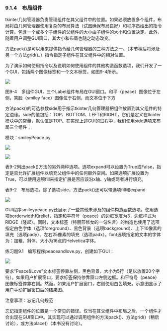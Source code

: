    

### 9.1.4　布局组件

tkinter几何管理器负责管理组件在其父组件中的位置。如果必须放置多个组件，布局将由几何管理器使用复杂的布局算法（试图确保布局良好）和程序员给出的指令计算。包含一个或多个子组件的父组件的大小由子组件的大小和位置决定。此外，随着用户调整GUI窗口，其大小和布局也随之动态改变。

方法pack()是可以用来提供指令给几何管理器的三种方法之一。（本节稍后将涉及另一个方法grid()。）指令指定子组件在其父组件中的相对位置。

为了演示如何使用指令以及说明如何使用组件的其他构造函数选项，我们开发了一个GUI，包括两个图像标签和一个文本标签，如图9-4所示。

![](0-Assets/Epubook/程序员编程语言经典合集（计算机科学丛书5册套装），javapython编程语言含经典教材龙书《编译原理》%20(Bruce%20Eckel%20%20Alfred%20V.%20Aho%20%20Monica%20S.%20Lam%20etc.)%20(Z-Library)/images/image08995.jpeg)

图9-4　多组件GUI，三个Label组件布局在GUI窗口。和平（peace）图像位于左侧，笑脸（smiley face）图像位于右侧，而文本位于下方

方法pack()的可选参数side用于指示tkinter几何管理器把组件放置到其父组件的特定边缘。side的值包括：TOP、BOTTOM、LEFT和RIGHT，它们是定义在tkinter模块中的常量，默认值是TOP。在实现上述GUI的过程中，我们使用side选项来布局三个组件：

模块：smileyPeace.py

![](0-Assets/Epubook/程序员编程语言经典合集（计算机科学丛书5册套装），javapython编程语言含经典教材龙书《编译原理》%20(Bruce%20Eckel%20%20Alfred%20V.%20Aho%20%20Monica%20S.%20Lam%20etc.)%20(Z-Library)/images/image08996.jpeg)

![](0-Assets/Epubook/程序员编程语言经典合集（计算机科学丛书5册套装），javapython编程语言含经典教材龙书《编译原理》%20(Bruce%20Eckel%20%20Alfred%20V.%20Aho%20%20Monica%20S.%20Lam%20etc.)%20(Z-Library)/images/image08997.jpeg)

表9-2列出pack()方法的另外两种选项。选项expand可以设置为True或False，指定是否允许扩展组件以填充父组件中的任何额外空间。如果选项扩展设置为True，可以使用选项fill来指定扩展是否应该沿x轴、y轴或两者进行填充。

表9-2　布局选项。除了选项side，方法pack()还可以带选项fill和expand

![](0-Assets/Epubook/程序员编程语言经典合集（计算机科学丛书5册套装），javapython编程语言含经典教材龙书《编译原理》%20(Bruce%20Eckel%20%20Alfred%20V.%20Aho%20%20Monica%20S.%20Lam%20etc.)%20(Z-Library)/images/image08998.jpeg)

GUI程序smileypeace.py还展示了一些其他未涉及的组件构造函数选项。使用选项borderwidth和relief，指定和平符号（peace）的边框宽度为3，边框样式为RIDGE（隆起）。同时，文本标签（特丽莎修女的一句名言）的构造也使用了选项指定白色字体（选项foreground）、黑色背景（选项background）、上下10像素的填充（选项pady）、左右25像素的填充（选项padx）。font选项指定的文本的字体为：加粗、斜体、大小为16点的Helvetica字体。

练习题9.1　编写程序peaceandlove.py，创建如下GUI：

![](0-Assets/Epubook/程序员编程语言经典合集（计算机科学丛书5册套装），javapython编程语言含经典教材龙书《编译原理》%20(Bruce%20Eckel%20%20Alfred%20V.%20Aho%20%20Monica%20S.%20Lam%20etc.)%20(Z-Library)/images/image08999.jpeg)

要求“Peace&Love”文本标签停靠左侧，黑色背景，大小为5行（足以放置20个字符）。如果用户扩展窗口，要求标签保持停靠窗口左侧边框。和平符号（peace）图像标签停靠右侧。然而，如果用户扩展窗口，右侧使用白色填充。示意图显示了用户手动扩展窗口后的结果图。

注意事项：忘记几何规范

忘记指定组件的位置是一个常见的错误。仅当在其父组件中布局之后，一个组件才会出现在GUI窗口中。其实现可以通过调用组件的方法pack()、方法grid()（稍后讨论），或方法place()（本书没有讨论）。